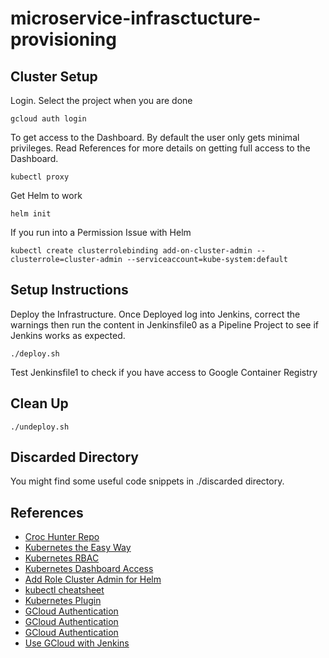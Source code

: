 # microservice-infrasctucture-provisioning

## Cluster Setup
Login. Select the project when you are done
```
gcloud auth login
```
To get access to the Dashboard. By default the user only gets minimal privileges. Read References for more details on getting full access to the Dashboard.
```
kubectl proxy
```
Get Helm to work
```
helm init
```
If you run into a Permission Issue with Helm
```
kubectl create clusterrolebinding add-on-cluster-admin --clusterrole=cluster-admin --serviceaccount=kube-system:default
```

## Setup Instructions

Deploy the Infrastructure. Once Deployed log into Jenkins, correct the warnings then run the content in Jenkinsfile0 as a Pipeline Project to see if Jenkins works as expected.
```
./deploy.sh
```
Test Jenkinsfile1 to check if you have access to Google Container Registry

## Clean Up
```
./undeploy.sh
```

## Discarded Directory

You might find some useful code snippets in ./discarded directory.

## References

  - [Croc Hunter Repo](https://github.com/lachie83/croc-hunter)
  - [Kubernetes the Easy Way](https://www.youtube.com/watch?v=kOa_llowQ1c)
  - [Kubernetes RBAC](https://kubernetes.io/docs/admin/authorization/rbac/)
  - [Kubernetes Dashboard Access](https://github.com/kubernetes/dashboard/wiki/Access-control)
  - [Add Role Cluster Admin for Helm](https://github.com/kubernetes/helm/issues/2687)
  - [kubectl cheatsheet](https://kubernetes.io/docs/reference/kubectl/cheatsheet/)
  - [Kubernetes Plugin](https://github.com/jenkinsci/kubernetes-plugin)
  - [GCloud Authentication](https://cloud.google.com/storage/docs/authentication#storage-authentication-gohttps://cloud.google.com/storage/docs/authentication#storage-authentication-go)
  - [GCloud Authentication](https://cloud.google.com/sdk/docs/authorizing)
  - [GCloud Authentication](https://cloud.google.com/sdk/docs/authorizing)
  - [Use GCloud with Jenkins](https://stackoverflow.com/questions/28356497/use-gcloud-with-jenkins)


